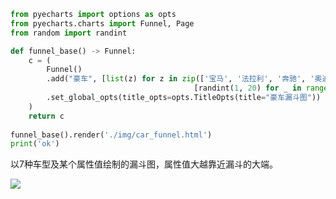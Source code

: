 
```python
from pyecharts import options as opts
from pyecharts.charts import Funnel, Page
from random import randint

def funnel_base() -> Funnel:
    c = (
        Funnel()
        .add("豪车", [list(z) for z in zip(['宝马', '法拉利', '奔驰', '奥迪', '大众', '丰田', '特斯拉'],
                                         [randint(1, 20) for _ in range(7)])])
        .set_global_opts(title_opts=opts.TitleOpts(title="豪车漏斗图"))
    )
    return c
    
funnel_base().render('./img/car_funnel.html')
print('ok')
```

以7种车型及某个属性值绘制的漏斗图，属性值大越靠近漏斗的大端。

![](https://i.loli.net/2019/12/28/aCGfBp6YIvWqU84.png)